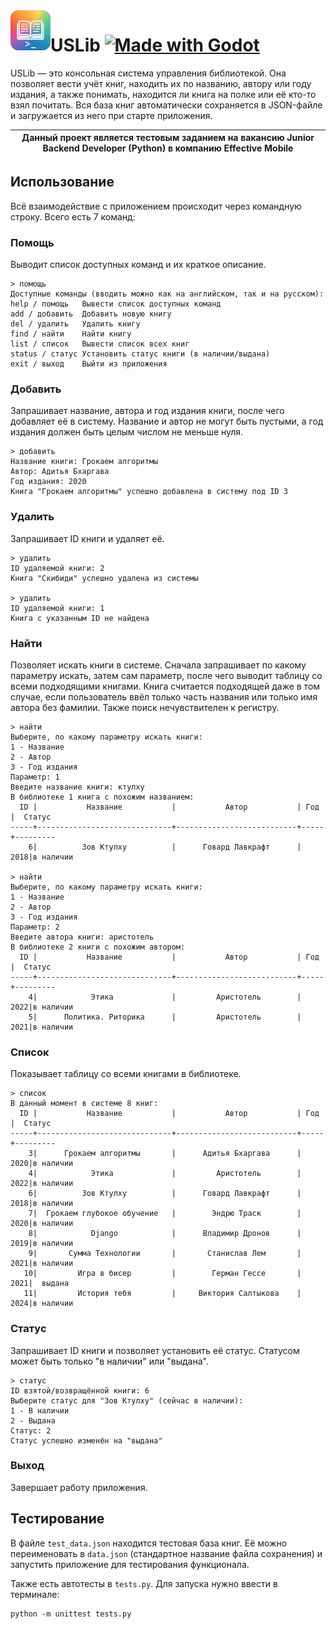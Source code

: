 <img align="left" width="64" height="64" src="icon.png">

# USLib [![Made with Godot](https://img.shields.io/badge/Python_3-2A5370?logo=python&logoColor=white)](https://python.org)

USLib — это консольная система управления библиотекой. Она позволяет вести учёт книг, находить их по названию, автору или году
издания, а также понимать, находится ли книга на полке или её кто-то взял почитать. Вся база книг автоматически сохраняется в
JSON-файле и загружается из него при старте приложения.

| Данный проект является тестовым заданием на вакансию Junior Backend Developer (Python) в компанию Effective Mobile |
|--------------------------------------------------------------------------------------------------------------------|


## Использование
Всё взаимодействие с приложением происходит через командную строку. Всего есть 7 команд:

### Помощь
Выводит список доступных команд и их краткое описание.
```
> помощь
Доступные команды (вводить можно как на английском, так и на русском):
help / помощь   Вывести список доступных команд
add / добавить  Добавить новую книгу
del / удалить   Удалить книгу
find / найти    Найти книгу
list / список   Вывести список всех книг
status / статус Установить статус книги (в наличии/выдана)
exit / выход    Выйти из приложения
```

### Добавить
Запрашивает название, автора и год издания книги, после чего добавляет её в систему. Название и автор не могут быть пустыми,
а год издания должен быть целым числом не меньше нуля.

```
> добавить
Название книги: Грокаем алгоритмы
Автор: Адитья Бхаргава
Год издания: 2020
Книга "Грокаем алгоритмы" успешно добавлена в систему под ID 3
```

### Удалить
Запрашивает ID книги и удаляет её.

```
> удалить
ID удаляемой книги: 2
Книга "Скибиди" успешно удалена из системы

> удалить 
ID удаляемой книги: 1
Книга с указанным ID не найдена
```

### Найти
Позволяет искать книги в системе. Сначала запрашивает по какому параметру искать, затем сам параметр, после чего выводит
таблицу со всеми подходящими книгами. Книга считается подходящей даже в том случае, если пользователь ввёл только часть
названия или только имя автора без фамилии. Также поиск нечувствителен к регистру.

```
> найти
Выберите, по какому параметру искать книги:
1 - Название
2 - Автор
3 - Год издания
Параметр: 1
Введите название книги: ктулху
В библиотеке 1 книга с похожим названием:
  ID |           Название           |           Автор           | Год |  Статус
-----+------------------------------+---------------------------+-----+---------
    6|          Зов Ктулху          |      Говард Лавкрафт      | 2018|в наличии

> найти
Выберите, по какому параметру искать книги:
1 - Название
2 - Автор
3 - Год издания
Параметр: 2
Введите автора книги: аристотель
В библиотеке 2 книги с похожим автором:
  ID |           Название           |           Автор           | Год |  Статус
-----+------------------------------+---------------------------+-----+---------
    4|            Этика             |         Аристотель        | 2022|в наличии
    5|      Политика. Риторика      |         Аристотель        | 2021|в наличии
```

### Список
Показывает таблицу со всеми книгами в библиотеке.
```
> список
В данный момент в системе 8 книг:
  ID |           Название           |           Автор           | Год |  Статус
-----+------------------------------+---------------------------+-----+---------
    3|      Грокаем алгоритмы       |      Адитья Бхаргава      | 2020|в наличии
    4|            Этика             |         Аристотель        | 2022|в наличии
    6|          Зов Ктулху          |      Говард Лавкрафт      | 2018|в наличии
    7|  Грокаем глубокое обучение   |        Эндрю Траск        | 2020|в наличии
    8|            Django            |      Владимир Дронов      | 2019|в наличии
    9|       Сумма Технологии       |       Станислав Лем       | 2021|в наличии
   10|         Игра в бисер         |        Герман Гессе       | 2021|  выдана
   11|         История тебя         |     Виктория Салтыкова    | 2024|в наличии
```

### Статус
Запрашивает ID книги и позволяет установить её статус. Статусом может быть только "в наличии" или "выдана".

```
> статус
ID взятой/возвращённой книги: 6
Выберите статус для "Зов Ктулху" (сейчас в наличии):
1 - В наличии
2 - Выдана
Статус: 2
Статус успешно изменён на "выдана"
```

### Выход
Завершает работу приложения.


## Тестирование
В файле `test_data.json` находится тестовая база книг. Её можно переименовать в `data.json` (стандартное название файла сохранения) и запустить приложение для тестирования функционала.

Также есть автотесты в `tests.py`. Для запуска нужно ввести в терминале:
```
python -m unittest tests.py
```
